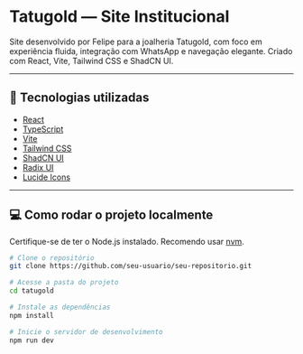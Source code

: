 # Tatugold — Site Institucional

Site desenvolvido por Felipe para a joalheria Tatugold, com foco em experiência fluida, integração com WhatsApp e navegação elegante. Criado com React, Vite, Tailwind CSS e ShadCN UI.

---

## 🚀 Tecnologias utilizadas

- [React](https://react.dev/)
- [TypeScript](https://www.typescriptlang.org/)
- [Vite](https://vitejs.dev/)
- [Tailwind CSS](https://tailwindcss.com/)
- [ShadCN UI](https://ui.shadcn.dev/)
- [Radix UI](https://www.radix-ui.com/)
- [Lucide Icons](https://lucide.dev/)

---

## 💻 Como rodar o projeto localmente

Certifique-se de ter o Node.js instalado. Recomendo usar [nvm](https://github.com/nvm-sh/nvm#installing-and-updating).

```bash
# Clone o repositório
git clone https://github.com/seu-usuario/seu-repositorio.git

# Acesse a pasta do projeto
cd tatugold

# Instale as dependências
npm install

# Inicie o servidor de desenvolvimento
npm run dev
